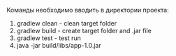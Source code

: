 Команды необходимо вводить в директории проекта:

1) gradlew clean - clean target folder
2) gradlew build - create target folder and .jar file
3) gradlew test -  test run
4) java -jar build/libs/app-1.0.jar
